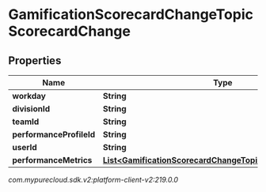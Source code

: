 # GamificationScorecardChangeTopicScorecardChange


## Properties

| Name | Type | Description | Notes |
| ------------ | ------------- | ------------- | ------------- |
| **workday** | **String** |  |  [optional] |
| **divisionId** | **String** |  |  [optional] |
| **teamId** | **String** |  |  [optional] |
| **performanceProfileId** | **String** |  |  [optional] |
| **userId** | **String** |  |  [optional] |
| **performanceMetrics** | [**List&lt;GamificationScorecardChangeTopicPerformanceMetric&gt;**](GamificationScorecardChangeTopicPerformanceMetric) |  |  [optional] |




_com.mypurecloud.sdk.v2:platform-client-v2:219.0.0_
